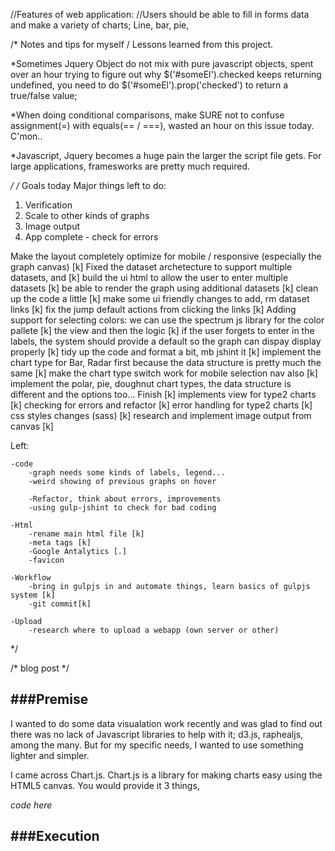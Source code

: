 //Features of web application:
//Users should be able to fill in forms data and make a variety of charts; Line, bar, pie, 

/* Notes and tips for myself / Lessons learned from this project.

*Sometimes Jquery Object do not mix with pure javascript objects, spent over an hour trying to figure
out why $('#someEl').checked keeps returning undefined,
you need to do $('#someEl').prop('checked') to return a true/false value;

*When doing conditional comparisons, make SURE not to confuse assignment(=) with equals(== / ===), wasted an hour on this issue today. C'mon..

*Javascript, Jquery becomes a huge pain the larger the script file gets. For large applications, framesworks are pretty much required.  

*/
/*  Goals today
Major things left to do:
1. Verification
2. Scale to other kinds of graphs
3. Image output
4. App complete - check for errors


Make the layout completely optimize for mobile / responsive (especially the graph canvas) 	[k]
Fixed the dataset archetecture to support multiple datasets, and                          	[k]
build the ui html to allow the user to enter multiple datasets                            	[k]
be able to render the graph using additional datasets                                     	[k]
clean up the code a little                                                                	[k]
make some ui friendly changes to add, rm dataset links                                    	[k]
fix the jump default actions from clicking the links                                      	[k]
Adding support for selecting colors:
we can use the spectrum js library for the color pallete                                  	[k]
the view and then the logic                                                               	[k]
if the user forgets to enter in the labels, the system 
should provide a default so the graph can dispay display 
properly                                                                                  	[k]
tidy up the code and format a bit, mb jshint it                                           	[k]
implement the chart type for Bar, Radar first because
the data structure is pretty much the same                                                	[k]
make the chart type switch work for mobile selection nav also                             	[k]
implement the polar, pie, doughnut chart types, the data structure is
different and the options too... Finish                                                   	[k]
implements view for type2 charts															[k]
checking for errors and refactor    			 											[k]
error handling for type2 charts     														[k]
css styles changes (sass)          			 												[k]
research and implement image output from canvas   											[k]

Left:

	-code
		-graph needs some kinds of labels, legend...
		-weird showing of previous graphs on hover
		
		-Refactor, think about errors, improvements
		-using gulp-jshint to check for bad coding
		 
	-Html
		-rename main html file [k]
		-meta tags [k]
		-Google Antalytics [.]
		-favicon

	-Workflow
		-bring in gulpjs in and automate things, learn basics of gulpjs system [k]
		-git commit[k]
	
	-Upload
		-research where to upload a webapp (own server or other)


*/

/* blog post */

###Premise
---
I wanted to do some data visualation work recently and was glad to find out there was no lack of Javascript libraries to help with it; d3.js, raphealjs, among the many.  But for my specific needs, I wanted to use something lighter and simpler.

I came across Chart.js.  Chart.js is a library for making charts easy using the HTML5 canvas.  You would provide it 3 things, 

*code here*










###Execution
---








